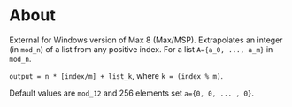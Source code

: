 # About

External for Windows version of Max 8 (Max/MSP). Extrapolates an integer (in `mod_n`) of a list from any positive index.
For a list `A={a_0, ..., a_m}` in `mod_n`.

`output = n * [index/m] + list_k`, where `k = (index % m)`.

Default values are `mod_12` and 256 elements set `a={0, 0, ... , 0}`.
